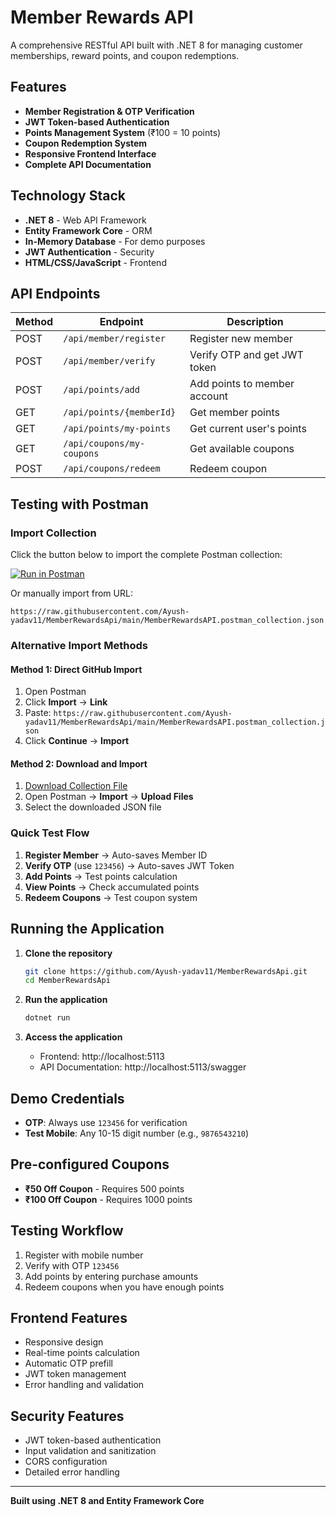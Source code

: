 # Member Rewards API

A comprehensive RESTful API built with .NET 8 for managing customer memberships, reward points, and coupon redemptions.

## Features

- **Member Registration & OTP Verification**
- **JWT Token-based Authentication**
- **Points Management System** (₹100 = 10 points)
- **Coupon Redemption System**
- **Responsive Frontend Interface**
- **Complete API Documentation**

## Technology Stack

- **.NET 8** - Web API Framework
- **Entity Framework Core** - ORM
- **In-Memory Database** - For demo purposes
- **JWT Authentication** - Security
- **HTML/CSS/JavaScript** - Frontend

## API Endpoints

| Method | Endpoint | Description |
|--------|----------|-------------|
| POST | `/api/member/register` | Register new member |
| POST | `/api/member/verify` | Verify OTP and get JWT token |
| POST | `/api/points/add` | Add points to member account |
| GET | `/api/points/{memberId}` | Get member points |
| GET | `/api/points/my-points` | Get current user's points |
| GET | `/api/coupons/my-coupons` | Get available coupons |
| POST | `/api/coupons/redeem` | Redeem coupon |

## Testing with Postman

### Import Collection
Click the button below to import the complete Postman collection:

[![Run in Postman]([https://run.pstmn.io/button.svg)](https://app.getpostman.com/run-collection/33737486-member-rewards-api-collection?action=collection%2Fimport](https://www.postman.com/aayush122yadav-3161403/member-rewards-api/documentation/zhsk92u/member-rewards-api-complete-collection))

Or manually import from URL:
```
https://raw.githubusercontent.com/Ayush-yadav11/MemberRewardsApi/main/MemberRewardsAPI.postman_collection.json
```

### Alternative Import Methods

#### Method 1: Direct GitHub Import
1. Open Postman
2. Click **Import** → **Link**
3. Paste: `https://raw.githubusercontent.com/Ayush-yadav11/MemberRewardsApi/main/MemberRewardsAPI.postman_collection.json`
4. Click **Continue** → **Import**

#### Method 2: Download and Import
1. [Download Collection File](https://raw.githubusercontent.com/Ayush-yadav11/MemberRewardsApi/main/MemberRewardsAPI.postman_collection.json)
2. Open Postman → **Import** → **Upload Files**
3. Select the downloaded JSON file

### Quick Test Flow
1. **Register Member** → Auto-saves Member ID
2. **Verify OTP** (use `123456`) → Auto-saves JWT Token
3. **Add Points** → Test points calculation
4. **View Points** → Check accumulated points
5. **Redeem Coupons** → Test coupon system

## Running the Application

1. **Clone the repository**
   ```bash
   git clone https://github.com/Ayush-yadav11/MemberRewardsApi.git
   cd MemberRewardsApi
   ```

2. **Run the application**
   ```bash
   dotnet run
   ```

3. **Access the application**
   - Frontend: http://localhost:5113
   - API Documentation: http://localhost:5113/swagger

## Demo Credentials

- **OTP**: Always use `123456` for verification
- **Test Mobile**: Any 10-15 digit number (e.g., `9876543210`)

## Pre-configured Coupons

- **₹50 Off Coupon** - Requires 500 points
- **₹100 Off Coupon** - Requires 1000 points

## Testing Workflow

1. Register with mobile number
2. Verify with OTP `123456`
3. Add points by entering purchase amounts
4. Redeem coupons when you have enough points

## Frontend Features

- Responsive design
- Real-time points calculation
- Automatic OTP prefill
- JWT token management
- Error handling and validation

## Security Features

- JWT token-based authentication
- Input validation and sanitization
- CORS configuration
- Detailed error handling

---

**Built using .NET 8 and Entity Framework Core**
